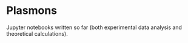 # Plasmons
Jupyter notebooks written so far (both experimental data analysis and theoretical calculations).
